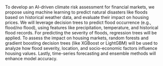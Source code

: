 To develop an AI-driven climate risk assessment for financial markets, we propose using machine learning to predict natural disasters like floods based on historical weather data, and evaluate their impact on housing prices.  We will leverage decision trees  to predict flood occurrence (e.g., flood/no flood), using features like precipitation, temperature, and historical flood records. For predicting the severity of floods, regression trees will be applied.  To assess the impact on housing markets, random forests and gradient boosting decision trees (like XGBoost or LightGBM) will be used to analyze how flood severity, location, and socio-economic factors influence housing values. Lastly, time-series forecasting and ensemble methods will enhance model accuracy.
